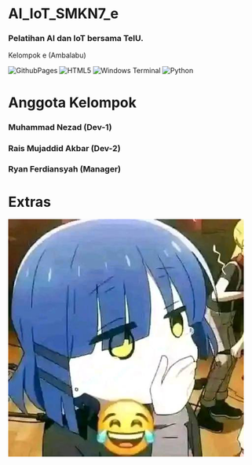 # AI_IoT_SMKN7_e
### Pelatihan AI dan IoT bersama TelU.
Kelompok e (Ambalabu)

![GithubPages](https://img.shields.io/badge/github%20pages-121013?style=for-the-badge&logo=github&logoColor=white) ![HTML5](https://img.shields.io/badge/html5-%23E34F26.svg?style=for-the-badge&logo=html5&logoColor=white) ![Windows Terminal](https://img.shields.io/badge/Windows%20Terminal-%234D4D4D.svg?style=for-the-badge&logo=windows-terminal&logoColor=white) ![Python](https://img.shields.io/badge/python-3670A0?style=for-the-badge&logo=python&logoColor=ffdd54)

# Anggota Kelompok
### Muhammad Nezad (Dev-1)
### Rais Mujaddid Akbar (Dev-2)
### Ryan Ferdiansyah (Manager)

# Extras
![RyoYamada](https://github.com/nothazel24/AI_IoT_7_E/blob/master/pics/awokawok.png) 
